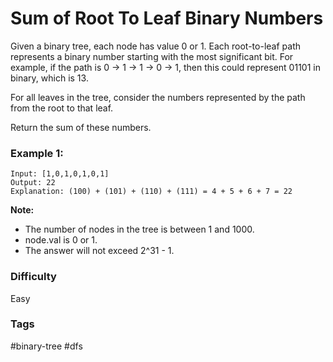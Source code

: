 # Sum of Root To Leaf Binary Numbers

Given a binary tree, each node has value 0 or 1. Each root-to-leaf path represents a binary number starting with the most significant bit. For example, if the path is 0 -> 1 -> 1 -> 0 -> 1, then this could represent 01101 in binary, which is 13.

For all leaves in the tree, consider the numbers represented by the path from the root to that leaf.

Return the sum of these numbers.

### Example 1:

```
Input: [1,0,1,0,1,0,1]
Output: 22
Explanation: (100) + (101) + (110) + (111) = 4 + 5 + 6 + 7 = 22
```

**Note:**

- The number of nodes in the tree is between 1 and 1000.
- node.val is 0 or 1.
- The answer will not exceed 2^31 - 1.

### Difficulty

Easy

### Tags

#binary-tree #dfs
